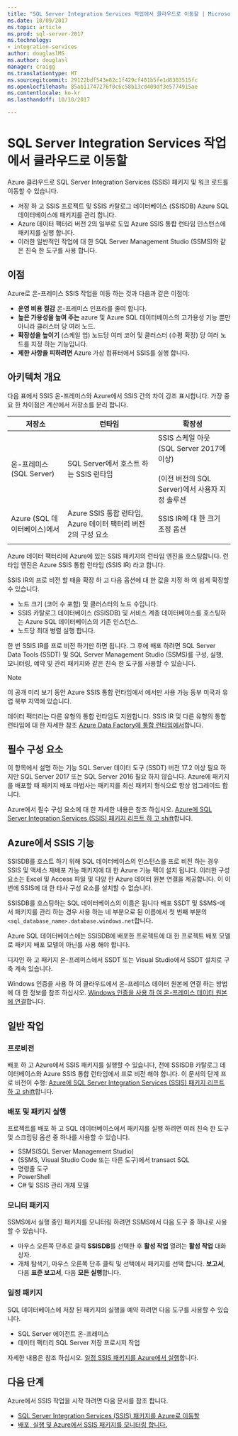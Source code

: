 ```yaml
---
title: "SQL Server Integration Services 작업에서 클라우드로 이동할 | Microsoft Docs"
ms.date: 10/09/2017
ms.topic: article
ms.prod: sql-server-2017
ms.technology:
- integration-services
author: douglaslMS
ms.author: douglasl
manager: craigg
ms.translationtype: MT
ms.sourcegitcommit: 29122bdf543e82c1f429cf401b5fe1d8383515fc
ms.openlocfilehash: 85ab11747276f0c6c58b13cd409df3e5774915ae
ms.contentlocale: ko-kr
ms.lasthandoff: 10/10/2017

---
```

# <a name="lift-and-shift-sql-server-integration-services-workloads-to-the-cloud"></a>SQL Server Integration Services 작업에서 클라우드로 이동할
Azure 클라우드로 SQL Server Integration Services (SSIS) 패키지 및 워크 로드를 이동할 수 있습니다.
-   저장 하 고 SSIS 프로젝트 및 SSIS 카탈로그 데이터베이스 (SSISDB) Azure SQL 데이터베이스에 패키지를 관리 합니다.
-   Azure 데이터 팩터리 버전 2의 일부로 도입 Azure SSIS 통합 런타임 인스턴스에 패키지를 실행 합니다.
-   이러한 일반적인 작업에 대 한 SQL Server Management Studio (SSMS)와 같은 친숙 한 도구를 사용 합니다.

## <a name="benefits"></a>이점
Azure로 온-프레미스 SSIS 작업을 이동 하는 것과 다음과 같은 이점이:
-   **운영 비용 절감** 온-프레미스 인프라를 줄여 합니다.
-   **높은 가용성을 높여 주는** azure 및 Azure SQL 데이터베이스의 고가용성 기능 뿐만 아니라 클러스터 당 여러 노드.
-   **확장성을 높이기** (스케일 업) 노드당 여러 코어 및 클러스터 (수평 확장) 당 여러 노드를 지정 하는 기능입니다.
-   **제한 사항을 피하려면** Azure 가상 컴퓨터에서 SSIS를 실행 합니다.

## <a name="architecture-overview"></a>아키텍처 개요
다음 표에서 SSIS 온-프레미스와 Azure에서 SSIS 간의 차이 강조 표시합니다. 가장 중요 한 차이점은 계산에서 저장소를 분리 합니다.

| 저장소 | 런타임 | 확장성 |
|---|---|---|
| 온-프레미스 (SQL Server) | SQL Server에서 호스트 하는 SSIS 런타임 | SSIS 스케일 아웃 (SQL Server 2017에 이상)<br/><br/>(이전 버전의 SQL Server)에서 사용자 지정 솔루션 |
| Azure (SQL 데이터베이스)에서 | Azure SSIS 통합 런타임, Azure 데이터 팩터리 버전 2의 구성 요소 | SSIS IR에 대 한 크기 조정 옵션 |
| | | |

Azure 데이터 팩터리에 Azure에 있는 SSIS 패키지의 런타임 엔진을 호스팅합니다. 런타임 엔진은 Azure SSIS 통합 런타임 (SSIS IR) 라고 합니다.

SSIS IR의 프로 비전 할 때을 확장 하 고 다음 옵션에 대 한 값을 지정 하 여 쉽게 확장할 수 있습니다.
-   노드 크기 (코어 수 포함) 및 클러스터의 노드 수입니다.
-   SSIS 카탈로그 데이터베이스 (SSISDB) 및 서비스 계층 데이터베이스를 호스팅하는 Azure SQL 데이터베이스의 기존 인스턴스.
-   노드당 최대 병렬 실행 합니다.

한 번 SSIS IR를 프로 비전 하기만 하면 됩니다. 그 후에 배포 하려면 SQL Server Data Tools (SSDT) 및 SQL Server Management Studio (SSMS)를 구성, 실행, 모니터링, 예약 및 관리 패키지와 같은 친숙 한 도구를 사용할 수 있습니다.

> [!NOTE]
> 이 공개 미리 보기 동안 Azure SSIS 통합 런타임에서 에서만 사용 가능 동부 미국과 유럽 북부 지역에 있습니다.

데이터 팩터리는 다른 유형의 통합 런타임도 지원합니다. SSIS IR 및 다른 유형의 통합 런타임에 대 한 자세한 참조 [Azure Data Factory에 통합 런타임에서](https://docs.microsoft.com/en-us/azure/data-factory/concepts-integration-runtime)합니다.

## <a name="prerequisites"></a>필수 구성 요소
이 항목에서 설명 하는 기능 SQL Server 데이터 도구 (SSDT) 버전 17.2 이상 필요 하지만 SQL Server 2017 또는 SQL Server 2016 필요 하지 않습니다. Azure에 패키지를 배포할 때 패키지 배포 마법사는 패키지를 최신 패키지 형식으로 항상 업그레이드 합니다.

Azure에서 필수 구성 요소에 대 한 자세한 내용은 참조 하십시오. [Azure에 SQL Server Integration Services (SSIS) 패키지 리프트 하 고 shift](https://docs.microsoft.com/en-us/azure/data-factory/tutorial-deploy-ssis-packages-azure)합니다.

## <a name="ssis-features-on-azure"></a>Azure에서 SSIS 기능

SSISDB를 호스트 하기 위해 SQL 데이터베이스의 인스턴스를 프로 비전 하는 경우 SSIS 및 액세스 재배포 가능 패키지에 대 한 Azure 기능 팩이 설치 됩니다. 이러한 구성 요소는 Excel 및 Access 파일 및 다양 한 Azure 데이터 원본 연결을 제공합니다. 이 이번에 SSIS에 대 한 타사 구성 요소를 설치할 수 없습니다.

SSISDB를 호스팅하는 SQL 데이터베이스의 이름은 됩니다 배포 SSDT 및 SSMS-에서 패키지를 관리 하는 경우 사용 하는 네 부분으로 된 이름에서 첫 번째 부분의 `<sql_database_name>.database.windows.net`합니다.

Azure SQL 데이터베이스에는 SSISDB에 배포한 프로젝트에 대 한 프로젝트 배포 모델로 패키지 배포 모델이 아닌를 사용 해야 합니다.

디자인 하 고 패키지 온-프레미스에서 SSDT 또는 Visual Studio에서 SSDT 설치로 구축 계속 있습니다.

Windows 인증을 사용 하 여 클라우드에서 온-프레미스 데이터 원본에 연결 하는 방법에 대 한 정보를 참조 하십시오. [Windows 인증을 사용 하 여 온-프레미스 데이터 원본에 연결](ssis-azure-connect-with-windows-auth.md)합니다.

## <a name="common-tasks"></a>일반 작업

### <a name="provision"></a>프로비전
배포 하 고 Azure에서 SSIS 패키지를 실행할 수 있습니다, 전에 SSISDB 카탈로그 데이터베이스와 Azure SSIS 통합 런타임에서 프로 비전 해야 합니다. 이 문서의 단계 프로 비전이 수행: [Azure에 SQL Server Integration Services (SSIS) 패키지 리프트 하 고 shift](https://docs.microsoft.com/en-us/azure/data-factory/tutorial-deploy-ssis-packages-azure)합니다.

### <a name="deploy-and-run-packages"></a>배포 및 패키지 실행
프로젝트를 배포 하 고 SQL 데이터베이스에서 패키지를 실행 하려면 여러 친숙 한 도구 및 스크립팅 옵션 중 하나를 사용할 수 있습니다.
-   SSMS(SQL Server Management Studio)
-   (SSMS, Visual Studio Code 또는 다른 도구)에서 transact SQL
-   명령줄 도구
-   PowerShell
-   C# 및 SSIS 관리 개체 모델

### <a name="monitor-packages"></a>모니터 패키지
SSMS에서 실행 중인 패키지를 모니터링 하려면 SSMS에서 다음 도구 중 하나로 사용할 수 있습니다.
-   마우스 오른쪽 단추로 클릭 **SSISDB**를 선택한 후 **활성 작업** 열려는 **활성 작업** 대화 상자.
-   개체 탐색기, 마우스 오른쪽 단추 클릭 및 선택에서 패키지를 선택 합니다. **보고서**, 다음 **표준 보고서**, 다음 **모든 실행**합니다.

### <a name="schedule-packages"></a>일정 패키지
SQL 데이터베이스에 저장 된 패키지의 실행을 예약 하려면 다음 도구를 사용할 수 있습니다.
-   SQL Server 에이전트 온-프레미스
-   데이터 팩터리 SQL Server 저장 프로시저 작업

자세한 내용은 참조 하십시오. [일정 SSIS 패키지를 Azure에서 실행](ssis-azure-schedule-packages.md)합니다.

## <a name="next-steps"></a>다음 단계
Azure에서 SSIS 작업을 시작 하려면 다음 문서를 참조 합니다.
-   [SQL Server Integration Services (SSIS) 패키지를 Azure로 이동할](https://docs.microsoft.com/en-us/azure/data-factory/tutorial-deploy-ssis-packages-azure)
-   [배포, 실행 및 Azure에서 SSIS 패키지를 모니터링 합니다.](ssis-azure-deploy-run-monitor-tutorial.md)

